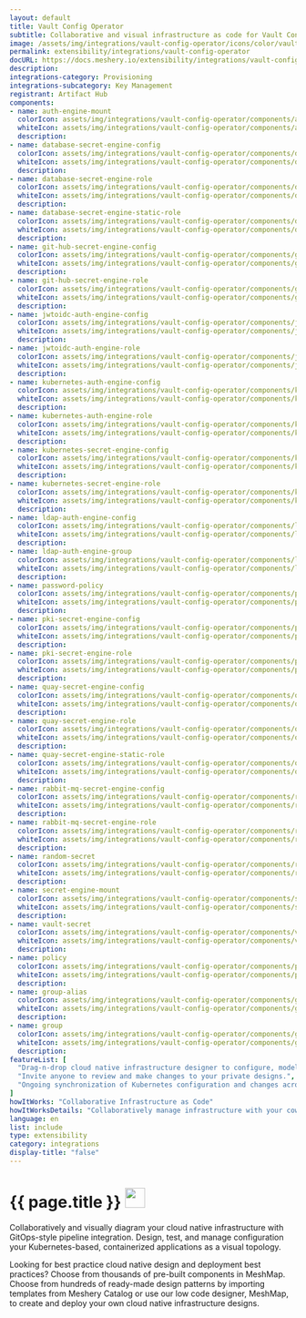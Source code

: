 ```yaml
---
layout: default
title: Vault Config Operator
subtitle: Collaborative and visual infrastructure as code for Vault Config Operator
image: /assets/img/integrations/vault-config-operator/icons/color/vault-config-operator-color.svg
permalink: extensibility/integrations/vault-config-operator
docURL: https://docs.meshery.io/extensibility/integrations/vault-config-operator
description: 
integrations-category: Provisioning
integrations-subcategory: Key Management
registrant: Artifact Hub
components: 
- name: auth-engine-mount
  colorIcon: assets/img/integrations/vault-config-operator/components/auth-engine-mount/icons/color/auth-engine-mount-color.svg
  whiteIcon: assets/img/integrations/vault-config-operator/components/auth-engine-mount/icons/white/auth-engine-mount-white.svg
  description: 
- name: database-secret-engine-config
  colorIcon: assets/img/integrations/vault-config-operator/components/database-secret-engine-config/icons/color/database-secret-engine-config-color.svg
  whiteIcon: assets/img/integrations/vault-config-operator/components/database-secret-engine-config/icons/white/database-secret-engine-config-white.svg
  description: 
- name: database-secret-engine-role
  colorIcon: assets/img/integrations/vault-config-operator/components/database-secret-engine-role/icons/color/database-secret-engine-role-color.svg
  whiteIcon: assets/img/integrations/vault-config-operator/components/database-secret-engine-role/icons/white/database-secret-engine-role-white.svg
  description: 
- name: database-secret-engine-static-role
  colorIcon: assets/img/integrations/vault-config-operator/components/database-secret-engine-static-role/icons/color/database-secret-engine-static-role-color.svg
  whiteIcon: assets/img/integrations/vault-config-operator/components/database-secret-engine-static-role/icons/white/database-secret-engine-static-role-white.svg
  description: 
- name: git-hub-secret-engine-config
  colorIcon: assets/img/integrations/vault-config-operator/components/git-hub-secret-engine-config/icons/color/git-hub-secret-engine-config-color.svg
  whiteIcon: assets/img/integrations/vault-config-operator/components/git-hub-secret-engine-config/icons/white/git-hub-secret-engine-config-white.svg
  description: 
- name: git-hub-secret-engine-role
  colorIcon: assets/img/integrations/vault-config-operator/components/git-hub-secret-engine-role/icons/color/git-hub-secret-engine-role-color.svg
  whiteIcon: assets/img/integrations/vault-config-operator/components/git-hub-secret-engine-role/icons/white/git-hub-secret-engine-role-white.svg
  description: 
- name: jwtoidc-auth-engine-config
  colorIcon: assets/img/integrations/vault-config-operator/components/jwtoidc-auth-engine-config/icons/color/jwtoidc-auth-engine-config-color.svg
  whiteIcon: assets/img/integrations/vault-config-operator/components/jwtoidc-auth-engine-config/icons/white/jwtoidc-auth-engine-config-white.svg
  description: 
- name: jwtoidc-auth-engine-role
  colorIcon: assets/img/integrations/vault-config-operator/components/jwtoidc-auth-engine-role/icons/color/jwtoidc-auth-engine-role-color.svg
  whiteIcon: assets/img/integrations/vault-config-operator/components/jwtoidc-auth-engine-role/icons/white/jwtoidc-auth-engine-role-white.svg
  description: 
- name: kubernetes-auth-engine-config
  colorIcon: assets/img/integrations/vault-config-operator/components/kubernetes-auth-engine-config/icons/color/kubernetes-auth-engine-config-color.svg
  whiteIcon: assets/img/integrations/vault-config-operator/components/kubernetes-auth-engine-config/icons/white/kubernetes-auth-engine-config-white.svg
  description: 
- name: kubernetes-auth-engine-role
  colorIcon: assets/img/integrations/vault-config-operator/components/kubernetes-auth-engine-role/icons/color/kubernetes-auth-engine-role-color.svg
  whiteIcon: assets/img/integrations/vault-config-operator/components/kubernetes-auth-engine-role/icons/white/kubernetes-auth-engine-role-white.svg
  description: 
- name: kubernetes-secret-engine-config
  colorIcon: assets/img/integrations/vault-config-operator/components/kubernetes-secret-engine-config/icons/color/kubernetes-secret-engine-config-color.svg
  whiteIcon: assets/img/integrations/vault-config-operator/components/kubernetes-secret-engine-config/icons/white/kubernetes-secret-engine-config-white.svg
  description: 
- name: kubernetes-secret-engine-role
  colorIcon: assets/img/integrations/vault-config-operator/components/kubernetes-secret-engine-role/icons/color/kubernetes-secret-engine-role-color.svg
  whiteIcon: assets/img/integrations/vault-config-operator/components/kubernetes-secret-engine-role/icons/white/kubernetes-secret-engine-role-white.svg
  description: 
- name: ldap-auth-engine-config
  colorIcon: assets/img/integrations/vault-config-operator/components/ldap-auth-engine-config/icons/color/ldap-auth-engine-config-color.svg
  whiteIcon: assets/img/integrations/vault-config-operator/components/ldap-auth-engine-config/icons/white/ldap-auth-engine-config-white.svg
  description: 
- name: ldap-auth-engine-group
  colorIcon: assets/img/integrations/vault-config-operator/components/ldap-auth-engine-group/icons/color/ldap-auth-engine-group-color.svg
  whiteIcon: assets/img/integrations/vault-config-operator/components/ldap-auth-engine-group/icons/white/ldap-auth-engine-group-white.svg
  description: 
- name: password-policy
  colorIcon: assets/img/integrations/vault-config-operator/components/password-policy/icons/color/password-policy-color.svg
  whiteIcon: assets/img/integrations/vault-config-operator/components/password-policy/icons/white/password-policy-white.svg
  description: 
- name: pki-secret-engine-config
  colorIcon: assets/img/integrations/vault-config-operator/components/pki-secret-engine-config/icons/color/pki-secret-engine-config-color.svg
  whiteIcon: assets/img/integrations/vault-config-operator/components/pki-secret-engine-config/icons/white/pki-secret-engine-config-white.svg
  description: 
- name: pki-secret-engine-role
  colorIcon: assets/img/integrations/vault-config-operator/components/pki-secret-engine-role/icons/color/pki-secret-engine-role-color.svg
  whiteIcon: assets/img/integrations/vault-config-operator/components/pki-secret-engine-role/icons/white/pki-secret-engine-role-white.svg
  description: 
- name: quay-secret-engine-config
  colorIcon: assets/img/integrations/vault-config-operator/components/quay-secret-engine-config/icons/color/quay-secret-engine-config-color.svg
  whiteIcon: assets/img/integrations/vault-config-operator/components/quay-secret-engine-config/icons/white/quay-secret-engine-config-white.svg
  description: 
- name: quay-secret-engine-role
  colorIcon: assets/img/integrations/vault-config-operator/components/quay-secret-engine-role/icons/color/quay-secret-engine-role-color.svg
  whiteIcon: assets/img/integrations/vault-config-operator/components/quay-secret-engine-role/icons/white/quay-secret-engine-role-white.svg
  description: 
- name: quay-secret-engine-static-role
  colorIcon: assets/img/integrations/vault-config-operator/components/quay-secret-engine-static-role/icons/color/quay-secret-engine-static-role-color.svg
  whiteIcon: assets/img/integrations/vault-config-operator/components/quay-secret-engine-static-role/icons/white/quay-secret-engine-static-role-white.svg
  description: 
- name: rabbit-mq-secret-engine-config
  colorIcon: assets/img/integrations/vault-config-operator/components/rabbit-mq-secret-engine-config/icons/color/rabbit-mq-secret-engine-config-color.svg
  whiteIcon: assets/img/integrations/vault-config-operator/components/rabbit-mq-secret-engine-config/icons/white/rabbit-mq-secret-engine-config-white.svg
  description: 
- name: rabbit-mq-secret-engine-role
  colorIcon: assets/img/integrations/vault-config-operator/components/rabbit-mq-secret-engine-role/icons/color/rabbit-mq-secret-engine-role-color.svg
  whiteIcon: assets/img/integrations/vault-config-operator/components/rabbit-mq-secret-engine-role/icons/white/rabbit-mq-secret-engine-role-white.svg
  description: 
- name: random-secret
  colorIcon: assets/img/integrations/vault-config-operator/components/random-secret/icons/color/random-secret-color.svg
  whiteIcon: assets/img/integrations/vault-config-operator/components/random-secret/icons/white/random-secret-white.svg
  description: 
- name: secret-engine-mount
  colorIcon: assets/img/integrations/vault-config-operator/components/secret-engine-mount/icons/color/secret-engine-mount-color.svg
  whiteIcon: assets/img/integrations/vault-config-operator/components/secret-engine-mount/icons/white/secret-engine-mount-white.svg
  description: 
- name: vault-secret
  colorIcon: assets/img/integrations/vault-config-operator/components/vault-secret/icons/color/vault-secret-color.svg
  whiteIcon: assets/img/integrations/vault-config-operator/components/vault-secret/icons/white/vault-secret-white.svg
  description: 
- name: policy
  colorIcon: assets/img/integrations/vault-config-operator/components/policy/icons/color/policy-color.svg
  whiteIcon: assets/img/integrations/vault-config-operator/components/policy/icons/white/policy-white.svg
  description: 
- name: group-alias
  colorIcon: assets/img/integrations/vault-config-operator/components/group-alias/icons/color/group-alias-color.svg
  whiteIcon: assets/img/integrations/vault-config-operator/components/group-alias/icons/white/group-alias-white.svg
  description: 
- name: group
  colorIcon: assets/img/integrations/vault-config-operator/components/group/icons/color/group-color.svg
  whiteIcon: assets/img/integrations/vault-config-operator/components/group/icons/white/group-white.svg
  description: 
featureList: [
  "Drag-n-drop cloud native infrastructure designer to configure, model, and deploy your workloads.",
  "Invite anyone to review and make changes to your private designs.",
  "Ongoing synchronization of Kubernetes configuration and changes across any number of clusters."
]
howItWorks: "Collaborative Infrastructure as Code"
howItWorksDetails: "Collaboratively manage infrastructure with your coworkers synchronously sharing the same designs."
language: en
list: include
type: extensibility
category: integrations
display-title: "false"
---
```

<h1>{{ page.title }} <img src="{{ page.image }}" style="width: 35px; height: 35px;" /></h1>

<p>

</p>
<p>
    Collaboratively and visually diagram your cloud native infrastructure with GitOps-style pipeline integration. Design, test, and manage configuration your Kubernetes-based, containerized applications as a visual topology.
</p>
<p>
    Looking for best practice cloud native design and deployment best practices? Choose from thousands of pre-built components in MeshMap. Choose from hundreds of ready-made design patterns by importing templates from Meshery Catalog or use our low code designer, MeshMap, to create and deploy your own cloud native infrastructure designs.
</p>
